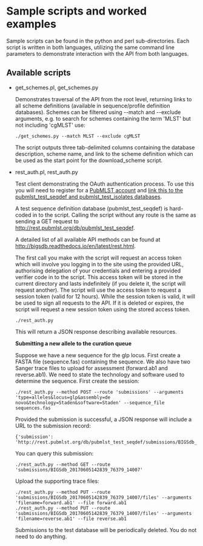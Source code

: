 Sample scripts and worked examples
==================================
Sample scripts can be found in the python and perl sub-directories. Each script
is written in both languages, utilizing the same command line parameters to
demonstrate interaction with the API from both languages.

Available scripts
-----------------
 * get_schemes.pl, get_schemes.py
 
   Demonstrates traversal of the API from the root level, returning links to
   all scheme definitions (available in sequence/profile definition databases).
   Schemes can be filtered using --match and --exclude arguments, e.g. to 
   search for schemes containing the term 'MLST' but not including 'cgMLST' 
   use:

   ```
   ./get_schemes.py --match MLST --exclude cgMLST
   ```
   
   The script outputs three tab-delimited columns containing the database
   description, scheme name, and link to the scheme definition which can be
   used as the start point for the download_scheme script.
   
 * rest_auth.pl, rest_auth.py
 
   Test client demonstrating the OAuth authentication process. To use this you
   will need to register for a [PubMLST account](https://pubmlst.org/site_accounts.shtml)
   and [link this to the pubmlst_test_seqdef and pubmlst_test_isolates databases](https://pubmlst.org/site_accounts.shtml#registering_with_databases). 
   
   A test sequence definition database (pubmlst_test_seqdef) is hard-coded
   in to the script. Calling the script without any route is the same as sending
   a GET request to http://rest.pubmlst.org/db/pubmlst_test_seqdef.
   
   A detailed list of all available API methods can be found at 
   http://bigsdb.readthedocs.io/en/latest/rest.html.
    
   The first call you make with the script will request an access token which 
   will involve you logging in to the site using the provided URL, authorising 
   delegation of your credentials and entering a provided verifier code in to 
   the script. This access token will be stored in the current directory and 
   lasts indefinitely (if you delete it, the script will request another). The
   script will use the access token to request a session token (valid for 12 
   hours). While the session token is valid, it will be used to sign all 
   requests to the API. If it is deleted or expires, the script will request 
   a new session token using the stored access token.
   
   ```
   ./rest_auth.py
   ```
   
   This will return a JSON response describing available resources.
   
   **Submitting a new allele to the curation queue**
   
   Suppose we have a new sequence for the glp locus. First create
   a FASTA file (sequence.fas) containing the sequence. We also have two 
   Sanger trace files to upload for assessment (forward.ab1 and reverse.ab1). 
   We need to state the technology and software used to determine the 
   sequence. First create the session:
   
   ```
   ./rest_auth.py --method POST --route 'submissions' --arguments 'type=alleles&locus=glp&assembly=de novo&technology=Staden&software=Staden' --sequence_file sequences.fas
   ```
   
   Provided the submission is successful, a JSON response will include a URL 
   to the submission record:
   
   ```
   {'submission': 'http://rest.pubmlst.org/db/pubmlst_test_seqdef/submissions/BIGSdb_20170605142839_76379_14007'}
   ```
   You can query this submission:
   
   ```
   ./rest_auth.py --method GET --route 'submissions/BIGSdb_20170605142839_76379_14007'
   ```
   Upload the supporting trace files:
   
   ```
   ./rest_auth.py --method PUT --route 'submissions/BIGSdb_20170605142839_76379_14007/files' --arguments 'filename=forward.ab1' --file forward.ab1
   ./rest_auth.py --method PUT --route 'submissions/BIGSdb_20170605142839_76379_14007/files' --arguments 'filename=reverse.ab1' --file reverse.ab1
   ```
   
   Submissions to the test database will be periodically deleted. You do not 
   need to do anything.